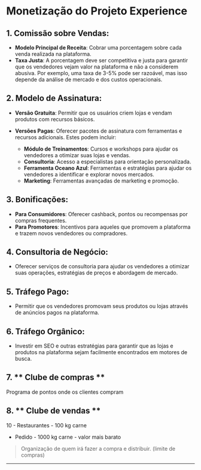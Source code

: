 # Monetização do Projeto Experience

## 1. **Comissão sobre Vendas**:
   - **Modelo Principal de Receita**: Cobrar uma porcentagem sobre cada venda realizada na plataforma.
   - **Taxa Justa**: A porcentagem deve ser competitiva e justa para garantir que os vendedores vejam valor na plataforma e não a considerem abusiva. Por exemplo, uma taxa de 3-5% pode ser razoável, mas isso depende da análise de mercado e dos custos operacionais.

## 2. **Modelo de Assinatura**:
   - **Versão Gratuita**: Permitir que os usuários criem lojas e vendam produtos com recursos básicos.
   - **Versões Pagas**: Oferecer pacotes de assinatura com ferramentas e recursos adicionais. Estes podem incluir:

     - **Módulo de Treinamentos**: Cursos e workshops para ajudar os vendedores a otimizar suas lojas e vendas.
     - **Consultoria**: Acesso a especialistas para orientação personalizada.
     - **Ferramenta Oceano Azul**: Ferramentas e estratégias para ajudar os vendedores a identificar e explorar novos mercados.
     - **Marketing**: Ferramentas avançadas de marketing e promoção.

## 3. **Bonificações**:
   - **Para Consumidores**: Oferecer cashback, pontos ou recompensas por compras frequentes.
   - **Para Promotores**: Incentivos para aqueles que promovem a plataforma e trazem novos vendedores ou compradores.

## 4. **Consultoria de Negócio**:
   - Oferecer serviços de consultoria para ajudar os vendedores a otimizar suas operações, estratégias de preços e abordagem de mercado.

## 5. **Tráfego Pago**:
   - Permitir que os vendedores promovam seus produtos ou lojas através de anúncios pagos na plataforma.

## 6. **Tráfego Orgânico**:
   - Investir em SEO e outras estratégias para garantir que as lojas e produtos na plataforma sejam facilmente encontrados em motores de busca.

## 7. ** Clube de compras **

Programa de pontos onde os clientes compram

## 8. ** Clube de vendas **

10 - Restaurantes - 100 kg carne

- Pedido - 1000 kg carne - valor mais barato

> Organização de quem irá fazer a compra e distribuir. (limite de compras)

--------